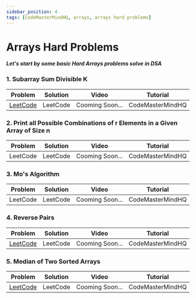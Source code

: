 ```yaml
---
sidebar_position: 4
tags: [CodeMasterMindHQ, arrays, arrays hard problems]
---
```


# Arrays Hard Problems

***Let's start by some basic Hard Arrays problems solve in DSA***

### 1. Subarray Sum Divisible K

   | Problem | Solution |Video |Tutorial |
   |:-------:|:--------:|:--------:|:--------:|
   | [LeetCode](https://leetcode.com/problems/subarray-sums-divisible-by-k/) |LeetCode |Cooming Soon... | CodeMasterMindHQ|


### 2. Print all Possible Combinations of r Elements in a Given Array of Size n

   | Problem | Solution |Video |Tutorial |
   |:-------:|:--------:|:--------:|:--------:|
   | LeetCode |LeetCode |Cooming Soon... | CodeMasterMindHQ|


### 3. Mo's Algorithm

   | Problem | Solution |Video |Tutorial |
   |:-------:|:--------:|:--------:|:--------:|
   | LeetCode |LeetCode |Cooming Soon... | CodeMasterMindHQ|


### 4. Reverse Pairs

   | Problem | Solution |Video |Tutorial |
   |:-------:|:--------:|:--------:|:--------:|
   | [LeetCode](https://leetcode.com/problems/reverse-pairs/) |LeetCode |Cooming Soon... | CodeMasterMindHQ|


### 5. Median of Two Sorted Arrays

   | Problem | Solution |Video |Tutorial |
   |:-------:|:--------:|:--------:|:--------:|
   | [LeetCode](https://leetcode.com/problems/median-of-two-sorted-arrays/) |LeetCode |Cooming Soon... | CodeMasterMindHQ|



